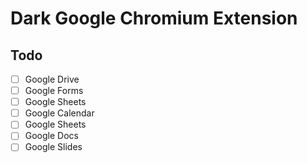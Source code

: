 # Dark Google Chromium Extension

## Todo
- [ ] Google Drive
- [ ] Google Forms
- [ ] Google Sheets
- [ ] Google Calendar
- [ ] Google Sheets
- [ ] Google Docs
- [ ] Google Slides

